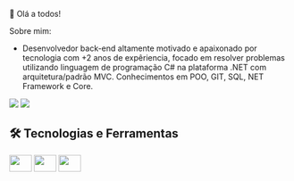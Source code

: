 👋 Olá a todos!

Sobre mim:

  * Desenvolvedor back-end altamente motivado e apaixonado por tecnologia com +2 anos de expêriencia, focado em resolver 
    problemas utilizando linguagem de programação C# na plataforma .NET com arquitetura/padrão MVC. Conhecimentos em POO, GIT, SQL, NET Framework e Core.

<div>
  <img src="https://github-readme-stats.vercel.app/api?username=wesley-silva&show_icons=true&theme=tokyonight" />
  <img src="https://github-readme-stats.vercel.app/api/top-langs/?username=wesley-silva&layout=compact&theme=tokyonight" />
</div>

## 🛠️ Tecnologias e Ferramentas
<div>
  <img align="center" alt="" height="30" width="40" src="https://cdn.jsdelivr.net/gh/devicons/devicon/icons/dotnetcore/dotnetcore-original.svg"/>
   <img align="center" alt="" height="30" width="40" src="https://cdn.jsdelivr.net/gh/devicons/devicon/icons/csharp/csharp-original.svg"/>
  <img align="center" alt="" height="30" width="40" src="https://cdn.jsdelivr.net/gh/devicons/devicon/icons/visualstudio/visualstudio-plain.svg"/>
</div>





